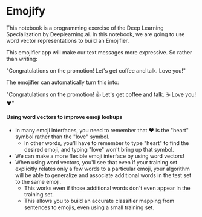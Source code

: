 # Emojify

This notebook is a programming exercise of the Deep Learning Specialization by Deeplearning.ai. In this notebook, we are going to use word vector representations to build an Emojifier.

This emojifier app will make our text messages more expressive. So rather than writing:

&quot;Congratulations on the promotion! Let&#39;s get coffee and talk. Love you!&quot;

The emojifier can automatically turn this into:

&quot;Congratulations on the promotion! 👍 Let&#39;s get coffee and talk. ☕️ Love you! ❤️&quot;

#### Using word vectors to improve emoji lookups

- In many emoji interfaces, you need to remember that ❤️ is the &quot;heart&quot; symbol rather than the &quot;love&quot; symbol.
  - In other words, you&#39;ll have to remember to type &quot;heart&quot; to find the desired emoji, and typing &quot;love&quot; won&#39;t bring up that symbol.
- We can make a more flexible emoji interface by using word vectors!
- When using word vectors, you&#39;ll see that even if your training set explicitly relates only a few words to a particular emoji, your algorithm will be able to generalize and associate additional words in the test set to the same emoji.
  - This works even if those additional words don&#39;t even appear in the training set.
  - This allows you to build an accurate classifier mapping from sentences to emojis, even using a small training set.
